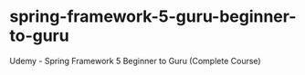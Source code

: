 # spring-framework-5-guru-beginner-to-guru
Udemy - Spring Framework 5 Beginner to Guru (Complete Course)
